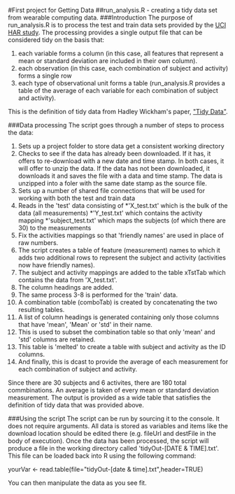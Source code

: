 #First project for Getting Data
##run_analysis.R - creating a tidy data set from wearable computing data.
###Introduction
The purpose of run_analysis.R is to process the test and train data sets provided by the [UCI HAR study](https://d396qusza40orc.cloudfront.net/getdata%2Fprojectfiles%2FUCI%20HAR%20Dataset.zip). The processing provides a single output file that can be considered tidy on the basis that:

1. each variable forms a column (in this case, all features that represent a mean or standard deviation are included in their own column).
2. each observation (in this case, each combination of subject and activity) forms a single row
3. each type of observational unit forms a table (run_analysis.R provides a table of the average of each variable for each combination of subject and activity). 

This is the definition of tidy data from Hadley Wickham's paper, ["Tidy Data"](http://vita.had.co.nz/papers/tidy-data.pdf).

###Data processing
The script goes through a number of steps to process the data:

1. Sets up a project folder to store data get a consistent working directory
2. Checks to see if the data has already been downloaded. If it has, it offers to re-download with a new date and time stamp. In both cases, it will offer to unzip the data. If the data has not been downloaded, it downloads it and saves the file with a data and time stamp. The data is unzipped into a foler with the same date stamp as the source file.
3. Sets up a number of shared file connections that will be used for working with both the test and train data
4. Reads in the 'test' data consisting of 
	*'X_test.txt' which is the bulk of the data (all measurements)
	*'Y_test.txt' which contains the activity mapping
	*'subject_test.txt' which maps the subjects (of which there are 30) to the measurements
5. Fix the activities mappings so that 'friendly names' are used in place of raw numbers.  
6. The script creates a table of feature (measurement) names to which it adds two additional rows to represent the subject and activity (activities now have friendly names).
7. The subject and activity mappings are added to the table xTstTab which contains the data from 'X_test.txt'.
8. The column headings are added.
9. The same process 3-8 is performed for the 'train' data.
10. A combination table (comboTab) is created by concatenating the two resulting tables.
11. A list of column headings is generated containing only those columns that have 'mean', 'Mean' or 'std' in their name.
12. This is used to subset the combination table so that only 'mean' and 'std' columns are retained.
13. This table is 'melted' to create a table with subject and activity as the ID columns. 
14. And finally, this is dcast to provide the average of each measurement for each combination of subject and activity.

Since there are 30 subjects and 6 activites, there are 180 total commbinations. An average is taken of every mean or standard deviation measurement. The output is provided as a wide table that satisfies the definition of tidy data that was provided above.
 
###Using the script
The script can be run by sourcing it to the console. It does not require arguments. All data is stored as variables and items like the download location should be edited there (e.g. fileUrl and destFile in the body of execution). Once the data has been processed, the script will produce a file in the working directory called 'tidyOut-[DATE & TIME].txt'. This file can be loaded back into R using the following command:

yourVar <- read.table(file="tidyOut-[date & time].txt",header=TRUE)

You can then manipulate the data as you see fit.
